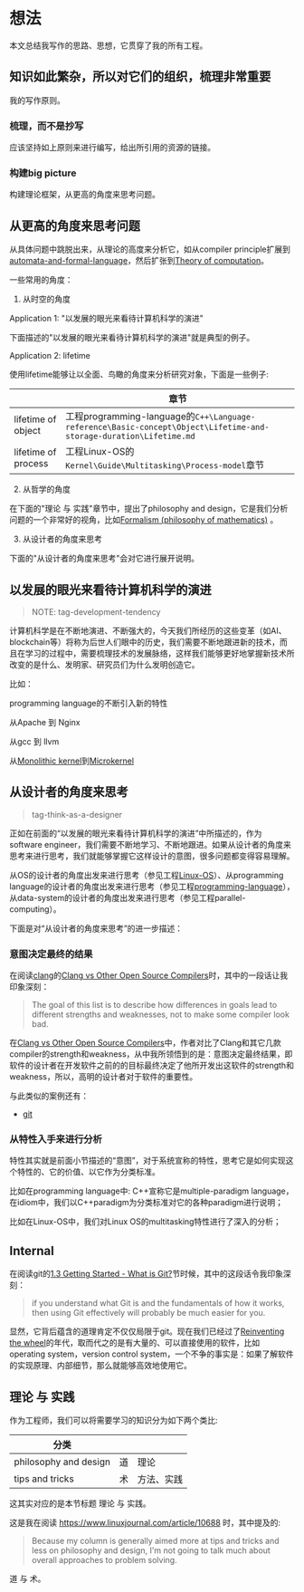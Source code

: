 # 想法

本文总结我写作的思路、思想，它贯穿了我的所有工程。

## 知识如此繁杂，所以对它们的组织，梳理非常重要

我的写作原则。

### 梳理，而不是抄写

应该坚持如上原则来进行编写，给出所引用的资源的链接。

### 构建big picture

构建理论框架，从更高的角度来思考问题。



## 从更高的角度来思考问题

从具体问题中跳脱出来，从理论的高度来分析它，如从compiler principle扩展到[automata-and-formal-language](https://dengking.github.io/automata-and-formal-language/)，然后扩张到[Theory of computation](https://en.wikipedia.org/wiki/Theory_of_computation)。

一些常用的角度：

1) 从时空的角度

Application 1: "以发展的眼光来看待计算机科学的演进"

下面描述的"以发展的眼光来看待计算机科学的演进"就是典型的例子。

Application 2: lifetime

使用lifetime能够让以全面、鸟瞰的角度来分析研究对象，下面是一些例子: 

|                     | 章节                                                         |
| ------------------- | ------------------------------------------------------------ |
| lifetime of object  | 工程programming-language的`C++\Language-reference\Basic-concept\Object\Lifetime-and-storage-duration\Lifetime.md` |
| lifetime of process | 工程Linux-OS的`Kernel\Guide\Multitasking\Process-model`章节  |



2) 从哲学的角度

在下面的"理论 与 实践"章节中，提出了philosophy and design，它是我们分析问题的一个非常好的视角，比如[Formalism (philosophy of mathematics)](https://en.wikipedia.org/wiki/Formalism_(philosophy_of_mathematics)) 。

3) 从设计者的角度来思考

下面的"从设计者的角度来思考"会对它进行展开说明。





## 以发展的眼光来看待计算机科学的演进

> NOTE: tag-development-tendency

计算机科学是在不断地演进、不断强大的，今天我们所经历的这些变革（如AI、blockchain等）将称为后世人们眼中的历史，我们需要不断地跟进新的技术，而且在学习的过程中，需要梳理技术的发展脉络，这样我们能够更好地掌握新技术所改变的是什么、发明家、研究员们为什么发明创造它。

比如：

programming language的不断引入新的特性

从Apache 到 Nginx

从gcc 到 llvm

从[Monolithic kernel](https://en.wikipedia.org/wiki/Monolithic_kernel)到[Microkernel](https://en.wikipedia.org/wiki/Microkernel)





## 从设计者的角度来思考

> tag-think-as-a-designer

正如在前面的“以发展的眼光来看待计算机科学的演进”中所描述的，作为software engineer，我们需要不断地学习、不断地跟进。如果从设计者的角度来思考来进行思考，我们就能够掌握它这样设计的意图，很多问题都变得容易理解。

从OS的设计者的角度出发来进行思考（参见工程[Linux-OS](https://dengking.github.io/Linux-OS/)）、从programming language的设计者的角度出发来进行思考（参见工程[programming-language](https://dengking.github.io/programming-language/)），从data-system的设计者的角度出发来进行思考（参见工程parallel-computing）。

下面是对“从设计者的角度来思考”的进一步描述：

### 意图决定最终的结果

在阅读[clang](http://clang.llvm.org/)的[Clang vs Other Open Source Compilers](https://clang.llvm.org/comparison.html)时，其中的一段话让我印象深刻：

> The goal of this list is to describe how differences in goals lead to different strengths and weaknesses, not to make some compiler look bad. 

在[Clang vs Other Open Source Compilers](https://clang.llvm.org/comparison.html)中，作者对比了Clang和其它几款compiler的strength和weakness，从中我所领悟到的是：意图决定最终结果，即软件的设计者在开发软件之前的的目标最终决定了他所开发出这软件的strength和weakness，所以，高明的设计者对于软件的重要性。

与此类似的案例还有：

- [git](https://en.wikipedia.org/wiki/Git)



### 从特性入手来进行分析

特性其实就是前面小节描述的“意图”，对于系统宣称的特性，思考它是如何实现这个特性的、它的价值、以它作为分类标准。

比如在programming language中: C++宣称它是multiple-paradigm language，在idiom中，我们以C++paradigm为分类标准对它的各种paradigm进行说明；

比如在Linux-OS中，我们对Linux OS的multitasking特性进行了深入的分析；



## Internal

在阅读git的[1.3 Getting Started - What is Git?](https://git-scm.com/book/en/v2/Getting-Started-What-is-Git%3F)节时候，其中的这段话令我印象深刻：

> if you understand what Git is and the fundamentals of how it works, then using Git effectively will probably be much easier for you. 


显然，它背后蕴含的道理肯定不仅仅局限于git。现在我们已经过了[Reinventing the wheel](https://zh.wikipedia.org/zh-hans/%E9%87%8D%E9%80%A0%E8%BD%AE%E5%AD%90)的年代，取而代之的是有大量的、可以直接使用的软件，比如operating system，version control system，一个不争的事实是：如果了解软件的实现原理、内部细节，那么就能够高效地使用它。



## 理论 与 实践

作为工程师，我们可以将需要学习的知识分为如下两个类比:

| 分类                  |      |            |
| --------------------- | ---- | ---------- |
| philosophy and design | 道   | 理论       |
| tips and tricks       | 术   | 方法、实践 |

这其实对应的是本节标题 理论 与 实践。

这是我在阅读 https://www.linuxjournal.com/article/10688 时，其中提及的:

> Because my column is generally aimed more at tips and tricks and less on philosophy and design, I'm not going to talk much about overall approaches to problem solving.

道 与 术。